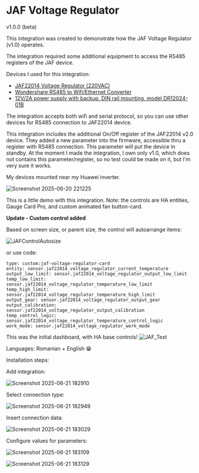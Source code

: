 # JAF Voltage Regulator
v1.0.0 (beta)

This integration was created to demonstrate how the JAF Voltage Regulator (v1.0) operates.

The integration required some additional equipment to access the RS485 registers of the JAF device.

Devices I used for this integration:

* [JAF22014 Voltage Regulator (220VAC)](https://www.aliexpress.com/i/1005005616260701.html)
* [Wondershare RS485 to Wifi/Ethernet Converter](https://www.aliexpress.com/item/1005004438416702.html)
* [12V/2A power supply with backup, DIN rail mounting, model DR12024-01B](https://www.a2t.ro/surse-si-alimentatoare/sursa-de-alimentare-12v-2ah-cu-backup-montare-pe-sina-din.html)

The integration accepts both wifi and serial protocol, so you can use other devices for RS485 connection to JAF22014 device.

This integration includes the additional On/Off register of the JAF22014 v2.0 device. They added a new parameter into the firmware, accessible thru a register with RS485 connection. This parameter will put the device in standby. At the moment I made the integration, I own only v1.0, which does not contains this parameter/register, so no test could be made on it, but I'm very sure it works.

My devices mounted near my Huawei inverter.

![Screenshot 2025-06-20 221225](https://github.com/user-attachments/assets/64608c92-88c7-4cc6-80b2-0bfbe5fb9a39)


This is a little demo with this integration.
Note: the controls are HA entities, Gauge Card Pro, and custom animated fan button-card.



**Update - Custom control added**

Based on screen size, or parent size, the control will autoarrange items:

![JAFControlAutosize](https://github.com/user-attachments/assets/84008d6b-c58a-4dd9-915a-31084b81f384)

or use code:
```
type: custom:jaf-voltage-regulator-card
entity: sensor.jaf22014_voltage_regulator_current_temperature
output_low_limit: sensor.jaf22014_voltage_regulator_output_low_limit
temp_low_limit: sensor.jaf22014_voltage_regulator_temperature_low_limit
temp_high_limit: sensor.jaf22014_voltage_regulator_temperature_high_limit
output_gear: sensor.jaf22014_voltage_regulator_output_gear
output_calibration: sensor.jaf22014_voltage_regulator_output_calibration
temp_control_logic: sensor.jaf22014_voltage_regulator_temperature_control_logic
work_mode: sensor.jaf22014_voltage_regulator_work_mode

```



This was the initial dashboard, with HA base controls!
![JAF_Test](https://github.com/user-attachments/assets/f6a6fd4e-9889-4fc0-8f23-666b673074ab)

Languages: Romanian + English 😁

Installation steps:

Add integration:

![Screenshot 2025-06-21 182910](https://github.com/user-attachments/assets/bad9c905-1f32-4c14-a8a4-38fcc87e6830)

Select connection type:

![Screenshot 2025-06-21 182949](https://github.com/user-attachments/assets/d4cb973c-d5e4-4380-bdd4-c618715ea558)


Insert connection data:

![Screenshot 2025-06-21 183029](https://github.com/user-attachments/assets/d80c6c9c-9837-4f8f-a9a5-7e6ba607c863)

Configure values for parameters:

![Screenshot 2025-06-21 183109](https://github.com/user-attachments/assets/e1ec5218-e9ef-41be-8f1b-39e088ddf26c)

![Screenshot 2025-06-21 183129](https://github.com/user-attachments/assets/39c91cd8-2a21-40b3-92da-9feec29d1248)

